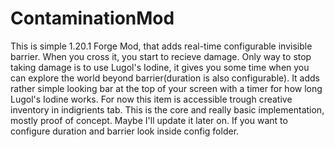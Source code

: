 # ContaminationMod
This is simple 1.20.1 Forge Mod, that adds real-time configurable invisible barrier. When you cross it, you start to recieve damage. Only way to stop taking damage is to use Lugol's Iodine, it gives you some time when you can explore the world beyond barrier(duration is also configurable). It adds rather simple looking bar at the top of your screen with a timer for how long Lugol's Iodine works.
For now this item is accessible trough creative inventory in indigrients tab.
This is the core and really basic implementation, mostly proof of concept. Maybe I'll update it later on.
If you want to configure duration and barrier look inside config folder.
